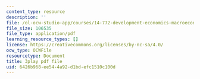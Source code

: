```yaml
---
content_type: resource
description: ''
file: /ol-ocw-studio-app/courses/14-772-development-economics-macroeconomics-spring-2013/6426b968ee544a92d1bdefc1510c100d_Q0Ponv0DBXU.pdf
file_size: 106535
file_type: application/pdf
learning_resource_types: []
license: https://creativecommons.org/licenses/by-nc-sa/4.0/
ocw_type: OCWFile
resourcetype: Document
title: 3play pdf file
uid: 6426b968-ee54-4a92-d1bd-efc1510c100d
---
```

